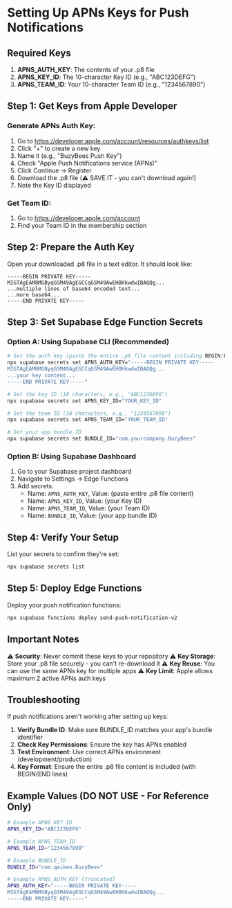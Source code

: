 # Setting Up APNs Keys for Push Notifications

## Required Keys

1. **APNS_AUTH_KEY**: The contents of your .p8 file
2. **APNS_KEY_ID**: The 10-character Key ID (e.g., "ABC123DEFG")
3. **APNS_TEAM_ID**: Your 10-character Team ID (e.g., "1234567890")

## Step 1: Get Keys from Apple Developer

### Generate APNs Auth Key:
1. Go to https://developer.apple.com/account/resources/authkeys/list
2. Click "+" to create a new key
3. Name it (e.g., "BuzyBees Push Key")
4. Check "Apple Push Notifications service (APNs)"
5. Click Continue → Register
6. Download the .p8 file (⚠️ SAVE IT - you can't download again!)
7. Note the Key ID displayed

### Get Team ID:
1. Go to https://developer.apple.com/account
2. Find your Team ID in the membership section

## Step 2: Prepare the Auth Key

Open your downloaded .p8 file in a text editor. It should look like:
```
-----BEGIN PRIVATE KEY-----
MIGTAgEAMBMGByqGSM49AgEGCCqGSM49AwEHBHkwdwIBAQQg...
...multiple lines of base64 encoded text...
...more base64...
-----END PRIVATE KEY-----
```

## Step 3: Set Supabase Edge Function Secrets

### Option A: Using Supabase CLI (Recommended)

```bash
# Set the auth key (paste the entire .p8 file content including BEGIN/END lines)
npx supabase secrets set APNS_AUTH_KEY="-----BEGIN PRIVATE KEY-----
MIGTAgEAMBMGByqGSM49AgEGCCqGSM49AwEHBHkwdwIBAQQg...
...your key content...
-----END PRIVATE KEY-----"

# Set the key ID (10 characters, e.g., "ABC123DEFG")
npx supabase secrets set APNS_KEY_ID="YOUR_KEY_ID"

# Set the team ID (10 characters, e.g., "1234567890")
npx supabase secrets set APNS_TEAM_ID="YOUR_TEAM_ID"

# Set your app bundle ID
npx supabase secrets set BUNDLE_ID="com.yourcompany.BuzyBees"
```

### Option B: Using Supabase Dashboard

1. Go to your Supabase project dashboard
2. Navigate to Settings → Edge Functions
3. Add secrets:
   - Name: `APNS_AUTH_KEY`, Value: (paste entire .p8 file content)
   - Name: `APNS_KEY_ID`, Value: (your Key ID)
   - Name: `APNS_TEAM_ID`, Value: (your Team ID)
   - Name: `BUNDLE_ID`, Value: (your app bundle ID)

## Step 4: Verify Your Setup

List your secrets to confirm they're set:
```bash
npx supabase secrets list
```

## Step 5: Deploy Edge Functions

Deploy your push notification functions:
```bash
npx supabase functions deploy send-push-notification-v2
```

## Important Notes

⚠️ **Security**: Never commit these keys to your repository
⚠️ **Key Storage**: Store your .p8 file securely - you can't re-download it
⚠️ **Key Reuse**: You can use the same APNs key for multiple apps
⚠️ **Key Limit**: Apple allows maximum 2 active APNs auth keys

## Troubleshooting

If push notifications aren't working after setting up keys:

1. **Verify Bundle ID**: Make sure BUNDLE_ID matches your app's bundle identifier
2. **Check Key Permissions**: Ensure the key has APNs enabled
3. **Test Environment**: Use correct APNs environment (development/production)
4. **Key Format**: Ensure the entire .p8 file content is included (with BEGIN/END lines)

## Example Values (DO NOT USE - For Reference Only)

```bash
# Example APNS_KEY_ID
APNS_KEY_ID="ABC123DEFG"

# Example APNS_TEAM_ID  
APNS_TEAM_ID="1234567890"

# Example BUNDLE_ID
BUNDLE_ID="com.qwiken.BuzyBees"

# Example APNS_AUTH_KEY (truncated)
APNS_AUTH_KEY="-----BEGIN PRIVATE KEY-----
MIGTAgEAMBMGByqGSM49AgEGCCqGSM49AwEHBHkwdwIBAQQg...
-----END PRIVATE KEY-----"
```